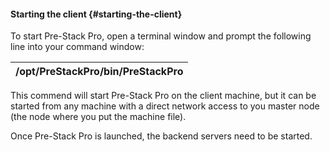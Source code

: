 #### Starting the client {#starting-the-client}

To start Pre-Stack Pro, open a terminal window and prompt the following line into your command window:

| /opt/PreStackPro/bin/PreStackPro |
| --- |

This commend will start Pre-Stack Pro on the client machine, but it can be started from any machine with a direct network access to you master node (the node where you put the machine file).

Once Pre-Stack Pro is launched, the backend servers need to be started.